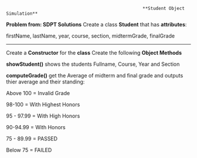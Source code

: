                                                         **Student Object Simulation**
**Problem from: SDPT Solutions**
Create a class **Student** that has **attributes**:

firstName, lastName, year, course, section, midtermGrade, finalGrade

_______________________________________________________________________________________
Create a **Constructor** for the **class**
Create the following **Object Methods** 

**showStudent()**
shows the students Fullname, Course, Year and Section

**computeGrade()**
get the Average of midterm and final grade and outputs thier average and their standing:

Above 100 = Invalid Grade

98-100 = With Highest Honors

95 - 97.99 = With High Honors

90-94.99 = With Honors

75 - 89.99 = PASSED

Below 75 = FAILED


